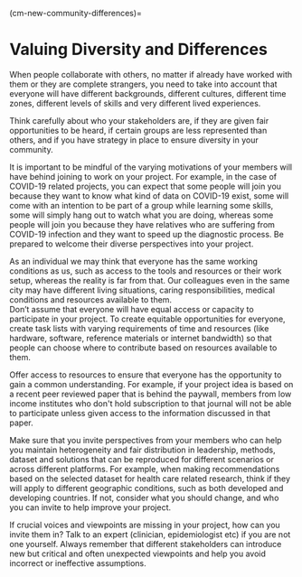 (cm-new-community-differences)=
# Valuing Diversity and Differences

When people collaborate with others, no matter if already have worked with them or they are complete strangers, you need to take into account that everyone will have different backgrounds, different cultures, different time zones, different levels of skills and very different lived experiences.

Think carefully about who your stakeholders are, if they are given fair opportunities to be heard, if certain groups are less represented than others, and if you have strategy in place to ensure diversity in your community.

It is important to be mindful of the varying motivations of your members will have behind joining to work on your project.
For example, in the case of COVID-19 related projects, you can expect that some people will join you because they want to know what kind of data on COVID-19 exist, some will come with an intention to be part of a group while learning some skills, some will simply hang out to watch what you are doing, whereas some people will join you because they have relatives who are suffering from COVID-19 infection and they want to speed up the diagnostic process.
Be prepared to welcome their diverse perspectives into your project.

As an individual we may think that everyone has the same working conditions as us, such as access to the tools and resources or their work setup, whereas the reality is far from that.
Our colleagues even in the same city may have different living situations, caring responsibilities, medical conditions and resources available to them.  
Don’t assume that everyone will have equal access or capacity to participate in your project.
To create equitable opportunities for everyone, create task lists with varying requirements of time and resources (like hardware, software, reference materials or internet bandwidth) so that people can choose where to contribute based on resources available to them.

Offer access to resources to ensure that everyone has the opportunity to gain a common understanding.
For example, if your project idea is based on a recent peer reviewed paper that is behind the paywall, members from low income institutes who don't hold subscription to that journal will not be able to participate unless given access to the information discussed in that paper.

Make sure that you invite perspectives from your members who can help you maintain heterogeneity and fair distribution in leadership, methods, dataset and solutions that can be reproduced for different scenarios or across different platforms.
For example, when making recommendations based on the selected dataset for health care related research, think if they will apply to different geographic conditions, such as both developed and developing countries.
If not, consider what you should change, and who you can invite to help improve your project.

If crucial voices and viewpoints are missing in your project, how can you invite them in? Talk to an expert (clinician, epidemiologist etc) if you are not one yourself.
Always remember that different stakeholders can introduce new but critical and often unexpected viewpoints and help you avoid incorrect or ineffective assumptions.
